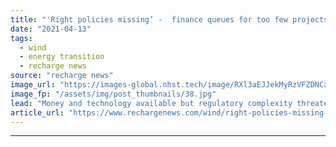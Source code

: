 ```yaml
---
title: "'Right policies missing’ -  finance queues for too few projects choking European wind growth"
date: "2021-04-13"
tags: 
  - wind
  - energy transition
  - recharge news
source: "recharge news"
image_url: "https://images-global.nhst.tech/image/RXl3aEJJekMyRzVFZDNCaXp4cGNNb2N3Si8yOC9pOWpFb2Q4RFhwV1lOaz0=/nhst/binary/45554fe0033771277ea68bed89393b89"
image_fp: "/assets/img/post_thumbnails/38.jpg"
lead: "Money and technology available but regulatory complexity threatens emissions reduction goals, warns WindEurope"
article_url: "https://www.rechargenews.com/wind/right-policies-missing-finance-queues-for-too-few-projects-choking-european-wind-growth/2-1-994409"
---
```


---
